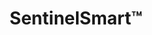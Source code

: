---
title: SentinelSmart&trade;
subheading: Maintenance and Cost-Savings Program
background_image: /img/sentinel-smart-background.jpg
intro:
  heading: Make Your Money Work for You
  text: >-
    On a tight budget? A single emergency service call costs hundreds, even thousands alone–plus labor and materials. And the money you spend is gone. For less than a single emergency call, get 100% of membership, repairs, and labor credited toward a future spray or replacement up to $50,000*.
  ctas:
    - text: Plans Starting at $599/year »
      url: /contact/
  icon: money-bill
  icon_color: s-green
calculator:
  heading: How Much You Could Save?
dual_panels:
  - heading: Why pay twice for your roof?
    image: /img/sentinel-scan-background.jpg
    image_alt: Sealed roof
    color: s-green
    items:
      - Save up to $50,000 toward future replacement or spray coating*
      - Stop expensive leaks before the damage is catastrophic
      - Maximize roof life with done-for-you maintenance
  - heading: You’re Completely Covered&trade;
    image: /img/rooftop-birdseye.jpg
    image_alt: Birds-eye view of roof
    color: s-green
    items:
      - Make every dollar count toward future roof replacement
      - Same-day basic repairs for a fraction of the cost
      - Execute comprehensive Roof Management System (RMS)
triptych:
  - heading: Annual
    subheading: Basic coverage for newer roofs
    color:
    items:
      - text: 1x visit per year
        subtext:
      - text: $0 repairs same-day
        subtext: (up to $1,000)*
      - text: $999 emergency service
        subtext: $1,499 value)*
      - text: 100% toward replacement
        subtext: (up to $50,000)*
  - heading: Semi-annual
    subheading: Better coverage for aging roofs
    color: bg-s-green text-white
    items:
      - text: 2x visit per year
        subtext:
      - text: $0 repairs same-day
        subtext: (up to $1,000)*
      - text: $5999 emergency service
        subtext: ($1,499 value)*
      - text: 100% toward replacement
        subtext: (up to $50,000)*
  - heading: Quarterly
    subheading: Best coverage for end of roof life
    color:
    items:
      - text: 4x visit per year
        subtext:
      - text: $0 repairs same-day
        subtext: (up to $1,000)*
      - text: $0 emergency service
        subtext: ($1,499 value)*
      - text: 100% toward replacement
        subtext: (up to $50,000)*
fine_print: true
cta:
  heading: Save Up to $50,000 on Your Next Roof*
  text: >-
    With over 25 years of guaranteed contracting experience under our belt, we understand not just what’s overhead but also what’s underneath. Old or leaky roof? Get started with a SentinelScan assessment today.
  ctas:
    - text: Schedule Assessment
      url: /contact/
---
